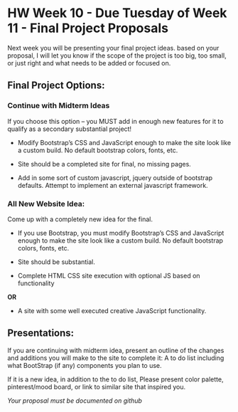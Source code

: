 # HW Week 10 - Due Tuesday of Week 11 - Final Project Proposals

Next week you will be presenting your final project ideas. based on your proposal, I will let you know if the scope of the project is too big, too small, or just right and what needs to be added or focused on.

## Final Project Options:

### Continue with Midterm Ideas

If you choose this option – you MUST add in enough new features for it to qualify as a secondary substantial project!

- Modify Bootstrap’s CSS and JavaScript enough to make the site look like a custom build. No default bootstrap colors, fonts, etc.

- Site should be a completed site for final, no missing pages.

- Add in some sort of custom javascript, jquery outside of bootstrap defaults. Attempt to implement an external javascript framework.

### All New Website Idea:

Come up with a completely new idea for the final.

- If you use Bootstrap, you must modify Bootstrap’s CSS and JavaScript enough to make the site look like a custom build. No default bootstrap colors, fonts, etc.

- Site should be substantial.

- Complete HTML CSS site execution with optional JS based on functionality

**OR**

- A site with some well executed creative JavaScript functionality.

## Presentations:

If you are continuing with midterm idea, present an outline of the changes and additions you will make to the site to complete it:
A to do list including what BootStrap (if any) components you plan to use.

If it is a new idea, in addition to the to do list, Please present color palette, pinterest/mood board, or link to similar site that inspired you.

_Your proposal must be documented on github_

